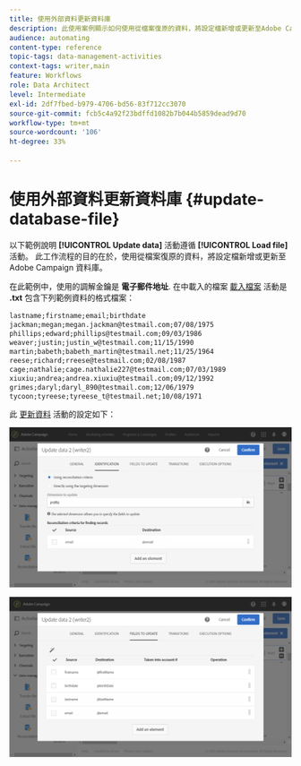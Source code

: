 ```yaml
---
title: 使用外部資料更新資料庫
description: 此使用案例顯示如何使用從檔案復原的資料，將設定檔新增或更新至Adobe Campaign資料庫。
audience: automating
content-type: reference
topic-tags: data-management-activities
context-tags: writer,main
feature: Workflows
role: Data Architect
level: Intermediate
exl-id: 2df7fbed-b979-4706-bd56-83f712cc3070
source-git-commit: fcb5c4a92f23bdffd1082b7b044b5859dead9d70
workflow-type: tm+mt
source-wordcount: '106'
ht-degree: 33%

---
```


# 使用外部資料更新資料庫 {#update-database-file}

以下範例說明 **[!UICONTROL Update data]** 活動遵循 **[!UICONTROL Load file]** 活動。 此工作流程的目的在於，使用從檔案復原的資料，將設定檔新增或更新至 Adobe Campaign 資料庫。

在此範例中，使用的調解金鑰是 **電子郵件地址**. 在中載入的檔案 [載入檔案](../../automating/using/load-file.md) 活動是 **.txt** 包含下列範例資料的格式檔案：

```
lastname;firstname;email;birthdate
jackman;megan;megan.jackman@testmail.com;07/08/1975
phillips;edward;phillips@testmail.com;09/03/1986
weaver;justin;justin_w@testmail.com;11/15/1990
martin;babeth;babeth_martin@testmail.net;11/25/1964
reese;richard;rreese@testmail.com;02/08/1987
cage;nathalie;cage.nathalie227@testmail.com;07/03/1989
xiuxiu;andrea;andrea.xiuxiu@testmail.com;09/12/1992
grimes;daryl;daryl_890@testmail.com;12/06/1979
tycoon;tyreese;tyreese_t@testmail.net;10/08/1971
```

此 [更新資料](../../automating/using/update-data.md) 活動的設定如下：

![](assets/deduplication_example2_writer1.png)

![](assets/deduplication_example2_writer2.png)
